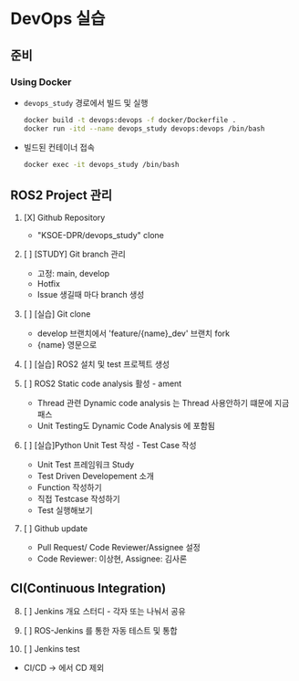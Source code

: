 # DevOps 실습 

## 준비

### Using Docker

- `devops_study` 경로에서 빌드 및 실행
    ```bash
    docker build -t devops:devops -f docker/Dockerfile .
    docker run -itd --name devops_study devops:devops /bin/bash
    ```
- 빌드된 컨테이너 접속
    ```bash
    docker exec -it devops_study /bin/bash
    ```

## ROS2 Project 관리

1. [X] Github Repository 
    - "KSOE-DPR/devops_study" clone

2. [ ] [STUDY] Git branch 관리
    - 고정: main, develop
    - Hotfix
    - Issue 생길때 마다 branch 생성

3. [ ] [실습] Git clone 
    - develop 브랜치에서 'feature/{name}_dev' 브랜치 fork
    - {name} 영문으로 
    
4. [ ] [실습] ROS2 설치 및 test 프로젝트 생성

5. [ ] ROS2 Static code analysis 활성 - ament 
    - Thread 관련 Dynamic code analysis 는 Thread 사용안하기 떄문에 지금 패스
    - Unit Testing도 Dynamic Code Analysis 에 포함됨

6. [ ] [실습]Python Unit Test 작성 - Test Case 작성
    - Unit Test 프레임워크 Study
    - Test Driven Developement 소개
    - Function 작성하기
    - 직접 Testcase 작성하기
    - Test 실행해보기
      
7. [ ] Github update
    - Pull Request/ Code Reviewer/Assignee 설정
    - Code Reviewer: 이상현, Assignee: 김사론

## CI(Continuous Integration) 

8. [ ] Jenkins 개요 스터디 - 각자 또는 나눠서 공유

9. [ ] ROS-Jenkins 를 통한 자동 테스트 및 통합

10. [ ] Jenkins test

* CI/CD -> 에서 CD 제외
